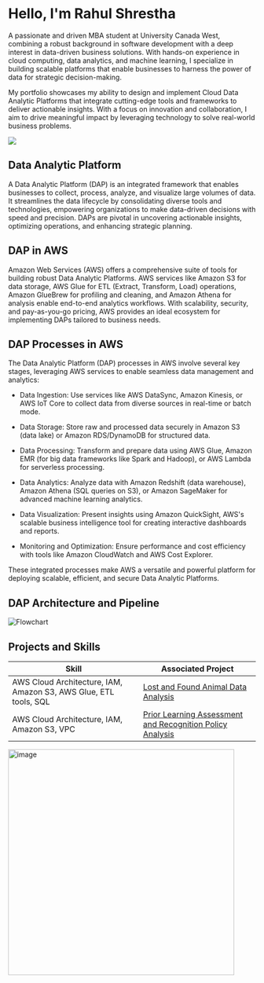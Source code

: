 # Hello, I'm Rahul Shrestha
A passionate and driven MBA student at University Canada West, combining a robust background in software development with a deep interest in data-driven business solutions. With hands-on experience in cloud computing, data analytics, and machine learning, I specialize in building scalable platforms that enable businesses to harness the power of data for strategic decision-making.

My portfolio showcases my ability to design and implement Cloud Data Analytic Platforms that integrate cutting-edge tools and frameworks to deliver actionable insights. With a focus on innovation and collaboration, I aim to drive meaningful impact by leveraging technology to solve real-world business problems.

<a href="https://www.linkedin.com/in/rahul-shrestha-26182b105/"><img src="https://img.shields.io/badge/-LinkedIn-0072b1?&style=for-the-badge&logo=linkedin&logoColor=white" /></a>

## Data Analytic Platform
A Data Analytic Platform (DAP) is an integrated framework that enables businesses to collect, process, analyze, and visualize large volumes of data. It streamlines the data lifecycle by consolidating diverse tools and technologies, empowering organizations to make data-driven decisions with speed and precision. DAPs are pivotal in uncovering actionable insights, optimizing operations, and enhancing strategic planning.

## DAP in AWS
Amazon Web Services (AWS) offers a comprehensive suite of tools for building robust Data Analytic Platforms. AWS services like Amazon S3 for data storage, AWS Glue for ETL (Extract, Transform, Load) operations, Amazon GlueBrew for profiling and cleaning, and Amazon Athena for analysis enable end-to-end analytics workflows. With scalability, security, and pay-as-you-go pricing, AWS provides an ideal ecosystem for implementing DAPs tailored to business needs.

## DAP Processes in AWS
The Data Analytic Platform (DAP) processes in AWS involve several key stages, leveraging AWS services to enable seamless data management and analytics:

- Data Ingestion: Use services like AWS DataSync, Amazon Kinesis, or AWS IoT Core to collect data from diverse sources in real-time or batch mode.

- Data Storage: Store raw and processed data securely in Amazon S3 (data lake) or Amazon RDS/DynamoDB for structured data.

- Data Processing: Transform and prepare data using AWS Glue, Amazon EMR (for big data frameworks like Spark and Hadoop), or AWS Lambda for serverless processing.

- Data Analytics: Analyze data with Amazon Redshift (data warehouse), Amazon Athena (SQL queries on S3), or Amazon SageMaker for advanced machine learning analytics.

- Data Visualization: Present insights using Amazon QuickSight, AWS's scalable business intelligence tool for creating interactive dashboards and reports.

- Monitoring and Optimization: Ensure performance and cost efficiency with tools like Amazon CloudWatch and AWS Cost Explorer.

These integrated processes make AWS a versatile and powerful platform for deploying scalable, efficient, and secure Data Analytic Platforms.

## DAP Architecture and Pipeline
![Flowchart](https://github.com/user-attachments/assets/e97f25b6-5c7f-476d-b112-60b4ed8180ef)


## Projects and Skills
| Skill                                         | Associated Project         |
|-----------------------------------------------|----------------------------|
| AWS Cloud Architecture, IAM, Amazon S3, AWS Glue, ETL tools, SQL        | <a href="https://github.com/rahul0van/projects/tree/main">Lost and Found Animal Data Analysis</a>|
| AWS Cloud Architecture, IAM, Amazon S3, VPC          | <a href="https://github.com/rahul0van/Prior-Learning-Assessment-and-Recognition-Policy-Analysis">Prior Learning Assessment and Recognition Policy Analysis</a>|


<img width="460" alt="image" src="https://github.com/user-attachments/assets/3246b21c-1b43-41da-b9fe-84c8b8f4ad8f" />


















 




